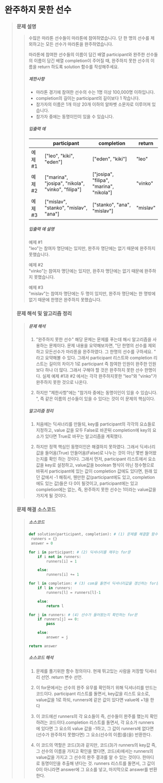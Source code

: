 # 완주하지 못한 선수

> ### 문제 설명
> 
> > 수많은 마라톤 선수들이 마라톤에 참여하였습니다. 단 한 명의 선수를 제외하고는 모든 선수가 마라톤을 완주하였습니다.
> > 
> > 마라톤에 참여한 선수들의 이름이 담긴 배열 participant와 완주한 선수들의 이름이 담긴 배열 completion이 주어질 때, 완주하지 못한 선수의 이름을 return 하도록 solution 함수를 작성해주세요.
> > 
> > ##### 제한사항
> > 
> > - 마라톤 경기에 참여한 선수의 수는 1명 이상 100,000명 이하입니다.
> > - completion의 길이는 participant의 길이보다 1 작습니다.
> > - 참가자의 이름은 1개 이상 20개 이하의 알파벳 소문자로 이루어져 있습니다.
> > - 참가자 중에는 동명이인이 있을 수 있습니다.
> > 
> > ##### 입출력 예
> > 
> > |     | participant | completion | return |
> > | --- | --- | --- | --- |
> > | 예제 #1 | ["leo", "kiki", "eden"] | ["eden", "kiki"] | "leo" |
> > | 예제 #2 | ["marina", "josipa", "nikola", "vinko", "filipa"] | ["josipa", "filipa", "marina", "nikola"] | "vinko" |
> > | 예제 #3 | ["mislav", "stanko", "mislav", "ana"] | ["stanko", "ana", "mislav"] | "mislav" |
> > 
> > ##### 입출력 예 설명
> > 
> > 예제 #1  
> > "leo"는 참여자 명단에는 있지만, 완주자 명단에는 없기 때문에 완주하지 못했습니다.
> > 
> > 예제 #2  
> > "vinko"는 참여자 명단에는 있지만, 완주자 명단에는 없기 때문에 완주하지 못했습니다.
> > 
> > 예제 #3  
> > "mislav"는 참여자 명단에는 두 명이 있지만, 완주자 명단에는 한 명밖에 없기 때문에 한명은 완주하지 못했습니다.
> 
> ### 문제 해석 및 알고리즘 정리
> 
> > ##### 문제 해석
> > 
> > 1. "완주하지 못한 선수" 해당 문제는 문제를 푸는데 해시 알고리즘을 사용하는 문제이다. 문제 내용을 요약해보자면, "단 한명의 선수를 제외하고 모든선수가 마라톤을 완주하였다. 그 한명의 선수를 구하세요. " 라고 요약해볼 수 있다. 그래서 participant 리스트와 completion 리스트는 길이의 차이가 1로 participant 즉 참여한 인원이 완주한 인원보다 하나 더 많다. 그래서 구해야 할 것은 완주하지 못한 선수 한명이다. 실제 예제 #1과 #2 에서는 각각 완주하지못한 "leo"와 "vinko"가 완주하지 못한 것으로 나온다.
> >   
> > 2. 하지만 "제한사항"에는 "참가자 중에는 동명이인이 있을 수 있습니다. ", 즉 같은 이름의 선수들이 있을 수 있다는 것이 이 문제의 핵심이다.
> >   
> > 
> > ##### 알고리즘 정리
> > 
> > 1. 처음에는 딕셔너리를 만들되, key를 participant의 각각의 요쇼들로 지정하고, value 값을 모두 False로 바꾼뒤 completion에 key의 요소가 있다면 True로 바꾸는 알고리즘을 계획했다.
> >   
> > 2. 하지만 정잭 핵심인 동명이인은 해결하지 못하였다. 그래서 딕셔너리 값을 들어옴(True) 안들어옴(False)로 나누는 것이 아닌 몇번 들어왔는지를 확인 하는 것이다. 그래서 먼저, participant 리스트에서 요소값을 key로 설정하고, value값을 boolean 형식이 아닌 정수형으로 바꿔서 participant에 있는 값이 completion 값에도 있다면, 원래 있던 값에서 -1 해줘서, 웬만한 값(participant에도 있고, completion에도 있는 값)들은 다 0이 될것이고, participant에는 있고 completion에는 없는, 즉, 완주하지 못한 선수는 1이라는 value값을 가지게 될 것이다.
> >   
> 
> ### 문제 해결 소스코드
> 
> > ##### 소스코드
> > 
> > ```python
> > def solution(participant, completion): # (1) 문제를 해결할 함수
> >  runners = {}
> >  answer = 0
> > 
> > for i in participant: # (2) 딕셔너리를 채우는 for문
> >     if i not in runners:
> >         runners[i] = 1
> > 
> >     else:
> >         runners[i] += 1
> > 
> > for l in completion: # (3) com을 돌면서 딕셔너리값을 갱신하는 for문
> >     if l in runners:
> >         runners[l] = runners[l]-1
> > 
> >     else:
> >         return l
> > 
> > for j in runners: # (4) 선수가 들어왔는지 확인하는 for문
> >     if runners[j] == 0:
> >         pass
> > 
> >     else:
> >         answer = j
> > 
> > return answer
> > ```
> > 
> > ##### 소스코드 해석
> > 
> > 1. 문제를 풀기위한 함수 정의이다. 현재 뛰고있는 사람을 저장할 딕셔너리 선언. return 변수 선언.
> >   
> > 2. 이 for문에서는 선수의 완주 유무를 확인하기 위해 딕셔너리를 만드는 코드이다. participant 리스트를 돌면서, key값을 리스트 요소로, value값을 1로 하되, runners에 같은 값이 있다면 value에 +1을 한다
> >   
> > 3. 이 코드에선 runners의 각 요소들이 즉, 선수들이 완주를 했는지 확인하려는 코드이다.completion 리스트를 돌면서, 각 요소가 runners에 있다면 그 요소의 value 값을 -1하고, 그 값이 runners에 없다면(선수가 완주하지 못했다면) 그 요소(선수의 이름)를(을) 반환한다.
> >   
> > 4. 이 코드의 역할은 코드(3)과 같지만, 코드(3)가 runners의 key값 즉, 그 선수의 이름을 가지고 확인을 했다면, 코드(4)에서는 runners의 value값을 가지고 그 선수의 완주 결과를 알 수 있는 것이다. 한마디로 동명이인을 추출해 낸다는 것. runners 리스트를 돌면서, 그 값이 0이 아니라면 answer에 그 요소를 넣고, 마지막으로 answer를 반환한다.
> >

